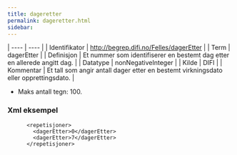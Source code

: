 ```yaml
---
title: dageretter
permalink: dageretter.html
sidebar:
---
```


| ---- | ---- |
| Identifikator | http://begrep.difi.no/Felles/dagerEtter |
| Term | dagerEtter |
| Definisjon | Et nummer som identifiserer en bestemt dag etter en allerede angitt dag. |
| Datatype | nonNegativeInteger |
| Kilde | DIFI |
| Kommentar | Et tall som angir antall dager etter en bestemt virkningsdato eller opprettingsdato. | 


* Maks antall tegn: 100.

### Xml eksempel

```
      <repetisjoner>
        <dagerEtter>0</dagerEtter>
        <dagerEtter>7</dagerEtter>
      </repetisjoner>
```
